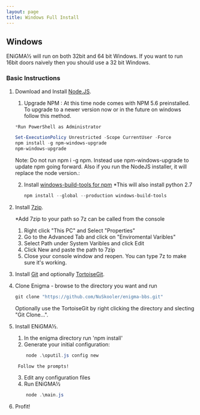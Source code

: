 ```yaml
---
layout: page
title: Windows Full Install
---
```

## Windows

ENiGMA½ will run on both 32bit and 64 bit Windows. If you want to run 16bit doors naively then you should use a 32 bit Windows.  


### Basic Instructions

1. Download and Install [Node.JS](https://nodejs.org/en/download/). 

	1. Upgrade NPM : At this time node comes with NPM 5.6 preinstalled. To upgrade to a newer version now or in the future on windows follow this method.

	```Powershell
	*Run PowerShell as Administrator
	
	Set-ExecutionPolicy Unrestricted -Scope CurrentUser -Force
	npm install -g npm-windows-upgrade
	npm-windows-upgrade
	```

	Note: Do not run npm i -g npm. Instead use npm-windows-upgrade to update npm going forward. 
	Also if you run the NodeJS installer, it will replace the node version.:


	2. Install [windows-build-tools for npm](https://www.npmjs.com/package/windows-build-tools)
	*This will also install python 2.7
		```Powershell
		npm install --global --production windows-build-tools
		```
		

2. Install [7zip](https://www.7-zip.org/download.html).

	*Add 7zip to your path so 7z can be called from the console
	1. Right click "This PC" and Select "Properties"
	2. Go to the Advanced Tab and click on "Enviromental Varibles"
	3. Select Path under System Varibles and click Edit
	4. Click New and paste the path to 7zip
	5. Close your console window and reopen. You can type 7z to make sure it's working.

3. Install [Git](https://git-scm.com/downloads) and optionally [TortoiseGit](https://tortoisegit.org/download/). 

4. Clone Enigma - browse to the directory you want and run 
	```Powershell
	git clone "https://github.com/NuSkooler/enigma-bbs.git"
	```
	Optionally use the TortoiseGit by right clicking the directory and slecting "Git Clone...".
    

5. Install ENiGMA½.
	1. In the enigma directory run 'npm install'
	2. Generate your initial configuration:
	```Powershell
		node .\oputil.js config new
	```
		Follow the prompts!
	3. Edit any configuration files
	4. Run ENiGMA½
	```Powershell
		node .\main.js
	```
	

6. Profit!
